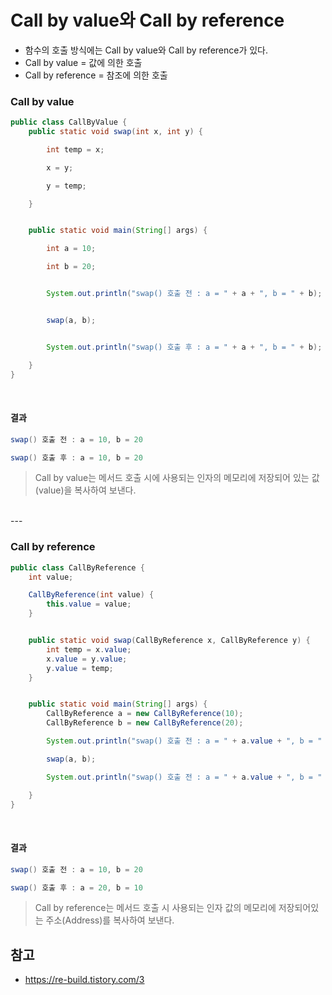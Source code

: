 # Call by value와 Call by reference

- 함수의 호출 방식에는 Call by value와 Call by reference가 있다.
- Call by value = 값에 의한 호출
- Call by reference = 참조에 의한 호출

### Call by value
```java
public class CallByValue {
    public static void swap(int x, int y) {

        int temp = x;

        x = y;

        y = temp;

    }


    public static void main(String[] args) {

        int a = 10;

        int b = 20;


        System.out.println("swap() 호출 전 : a = " + a + ", b = " + b);


        swap(a, b);


        System.out.println("swap() 호출 후 : a = " + a + ", b = " + b);

    }
}

```

<br/>

#### 결과
```java
swap() 호출 전 : a = 10, b = 20

swap() 호출 후 : a = 10, b = 20
```

> Call by value는 메서드 호출 시에 사용되는 인자의 메모리에 저장되어 있는 값(value)을 복사하여 보낸다.
<br/>
---

<br/>

### Call by reference
```java
public class CallByReference {
    int value;

    CallByReference(int value) {
        this.value = value;
    }


    public static void swap(CallByReference x, CallByReference y) {
        int temp = x.value;
        x.value = y.value;
        y.value = temp;
    }


    public static void main(String[] args) {
        CallByReference a = new CallByReference(10);
        CallByReference b = new CallByReference(20);

        System.out.println("swap() 호출 전 : a = " + a.value + ", b = " + b.value);

        swap(a, b);

        System.out.println("swap() 호출 전 : a = " + a.value + ", b = " + b.value);

    }
}
```
<br/>

#### 결과
```java
swap() 호출 전 : a = 10, b = 20

swap() 호출 후 : a = 20, b = 10
```

> Call by reference는 메서드 호출 시 사용되는 인자 값의 메모리에 저장되어있는 주소(Address)를 복사하여 보낸다.

## 참고
- https://re-build.tistory.com/3
